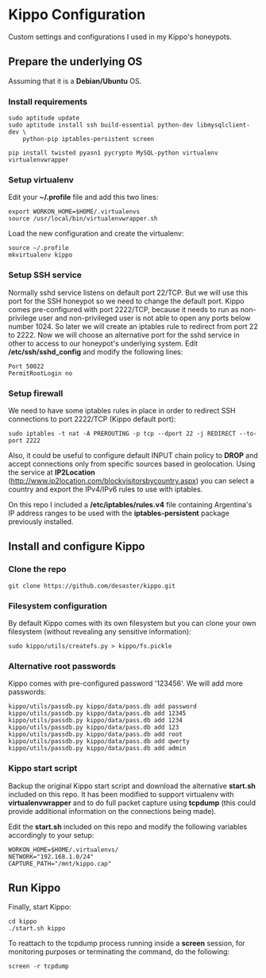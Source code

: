 Kippo Configuration
===================

Custom settings and configurations I used in my Kippo's honeypots.

## Prepare the underlying OS

Assuming that it is a **Debian/Ubuntu** OS.

### Install requirements

    sudo aptitude update
    sudo aptitude install ssh build-essential python-dev libmysqlclient-dev \
        python-pip iptables-persistent screen

    pip install twisted pyasn1 pycrypto MySQL-python virtualenv virtualenvwrapper

### Setup virtualenv

Edit your **~/.profile** file and add this two lines:

    export WORKON_HOME=$HOME/.virtualenvs
    source /usr/local/bin/virtualenvwrapper.sh

Load the new configuration and create the virtualenv:

    source ~/.profile
    mkvirtualenv kippo

### Setup SSH service

Normally sshd service listens on default port 22/TCP. But we will use this port for the SSH honeypot so we need to change the default port. Kippo comes pre-configured with port 2222/TCP, because it needs to run as non-privilege user and non-privileged user is not able to open any ports below number 1024. So later we will create an iptables rule to redirect from port 22 to 2222. Now we will choose an alternative port for the sshd service in other to access to our honeypot's underlying system. Edit **/etc/ssh/sshd_config** and modify the following lines:

    Port 50022
    PermitRootLogin no

### Setup firewall

We need to have some iptables rules in place in order to redirect SSH connections to port 2222/TCP (Kippo default port):

    sudo iptables -t nat -A PREROUTING -p tcp --dport 22 -j REDIRECT --to-port 2222

Also, it could be useful to configure default INPUT chain policy to **DROP** and accept connections only from specific sources based in geolocation. Using the service at **IP2Location** (http://www.ip2location.com/blockvisitorsbycountry.aspx) you can select a country and export the IPv4/IPv6 rules to use with iptables.

On this repo I included a **/etc/iptables/rules.v4** file containing Argentina's IP address ranges to be used with the **iptables-persistent** package previously installed.

## Install and configure Kippo

### Clone the repo

    git clone https://github.com/desaster/kippo.git

### Filesystem configuration

By default Kippo comes with its own filesystem but you can clone your own filesystem (without revealing any sensitive information):

    sudo kippo/utils/createfs.py > kippo/fs.pickle

### Alternative root passwords

Kippo comes with pre-configured password '123456'. We will add more passwords:

    kippo/utils/passdb.py kippo/data/pass.db add password
    kippo/utils/passdb.py kippo/data/pass.db add 12345
    kippo/utils/passdb.py kippo/data/pass.db add 1234
    kippo/utils/passdb.py kippo/data/pass.db add 123
    kippo/utils/passdb.py kippo/data/pass.db add root
    kippo/utils/passdb.py kippo/data/pass.db add qwerty
    kippo/utils/passdb.py kippo/data/pass.db add admin

### Kippo start script

Backup the original Kippo start script and download the alternative **start.sh** included on this repo. It has been modified to support virtualenv with **virtualenvwrapper** and to do full packet capture using **tcpdump** (this could provide additional information on the connections being made).

Edit the **start.sh** included on this repo and modify the following variables accordingly to your setup:

    WORKON_HOME=$HOME/.virtualenvs/
    NETWORK="192.168.1.0/24"
    CAPTURE_PATH="/mnt/kippo.cap"

## Run Kippo

Finally, start Kippo:

    cd kippo
    ./start.sh kippo

To reattach to the tcpdump process running inside a **screen** session, for monitoring purposes or terminating the command, do the following:

    screen -r tcpdump
